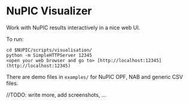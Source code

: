 # NuPIC Visualizer

Work with NuPIC results interactively in a nice web UI.

To run: 

```
cd $NUPIC/scripts/visualisation/
python -m SimpleHTTPServer 12345
<open your web browser and go to> [http://localhost:12345](http://localhost:12345)
```
There are demo files in `examples/` for NuPIC OPF, NAB and generic CSV files.

//TODO: write more, add screenshots, ... 
